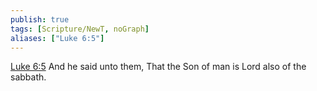 ```yaml
---
publish: true
tags: [Scripture/NewT, noGraph]
aliases: ["Luke 6:5"]
---
```

[Luke 6:5](https://churchofjesuschrist.org/study/scriptures/nt/luke/6?lang=eng&id=p5#p5) And he said unto them, That the Son of man is Lord also of the sabbath.
